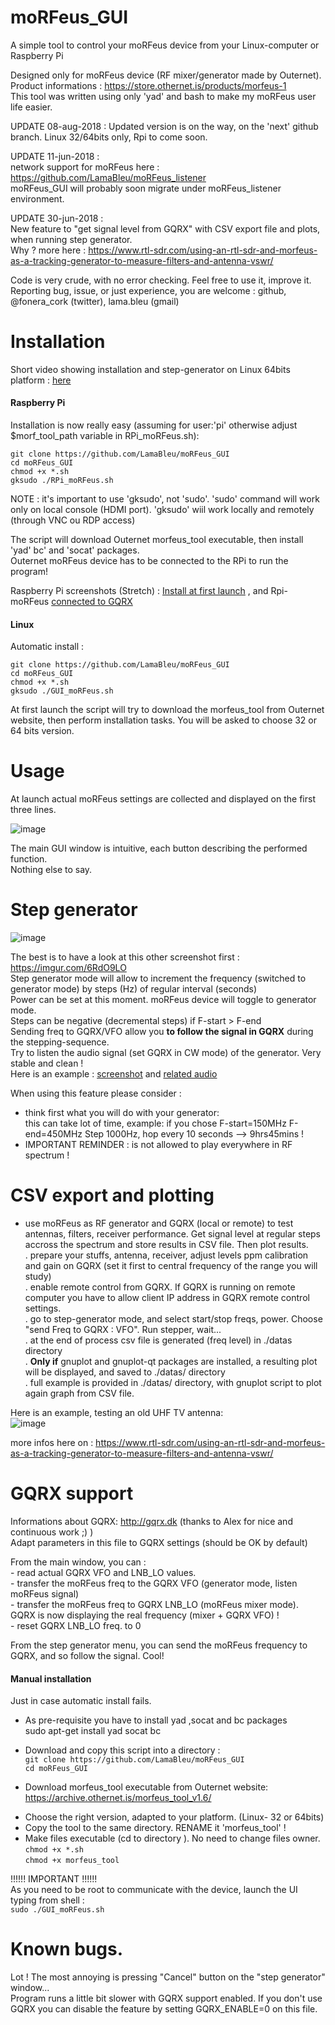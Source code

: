 # moRFeus_GUI

A simple tool to control your moRFeus device from your Linux-computer or Raspberry Pi

Designed only for moRFeus device (RF mixer/generator made by Outernet).  
Product informations : https://store.othernet.is/products/morfeus-1   
This tool was written using only 'yad' and bash to make my moRFeus user life easier.  

UPDATE 08-aug-2018 :
Updated version is on the way, on the 'next' github branch. Linux 32/64bits only, Rpi to come soon.

UPDATE 11-jun-2018 :  
network support for moRFeus here : https://github.com/LamaBleu/moRFeus_listener  
moRFeus_GUI will probably soon migrate under moRFeus_listener environment.  

UPDATE 30-jun-2018 :  
New feature to "get signal level from GQRX" with CSV export file and plots, when running step generator.  
Why ? more here : https://www.rtl-sdr.com/using-an-rtl-sdr-and-morfeus-as-a-tracking-generator-to-measure-filters-and-antenna-vswr/
  
Code is very crude, with no error checking. Feel free to use it, improve it.  
Reporting bug, issue, or just experience, you are welcome : github, @fonera_cork (twitter), lama.bleu (gmail)



Installation  
============

Short video showing installation and step-generator on Linux 64bits platform : [here](http://www.lamableu.net/files/moRFeus_GUI-install.mkv)

 #### Raspberry Pi
 
 Installation is now really easy (assuming for user:'pi' otherwise adjust $morf_tool_path variable in RPi_moRFeus.sh): 
 
  `git clone https://github.com/LamaBleu/moRFeus_GUI`  
  `cd moRFeus_GUI`  
  `chmod +x *.sh`  
  `gksudo ./RPi_moRFeus.sh`  
  
NOTE : it's important to use 'gksudo', not 'sudo'. 
'sudo' command will work only on local console (HDMI port). 'gksudo' wiil work locally and remotely (through VNC ou RDP access)  
  
The script will download Outernet morfeus_tool executable, then install 'yad' bc' and 'socat' packages.  
Outernet moRFeus device has to be connected to the RPi to run the program!  
  
Raspberry Pi screenshots (Stretch) : [Install at first launch](https://imgur.com/2Qbmq5h) , and Rpi-moRFeus [connected to GQRX](https://imgur.com/ACr0HGj)

#### Linux

Automatic install :

  `git clone https://github.com/LamaBleu/moRFeus_GUI`  
  `cd moRFeus_GUI`  
  `chmod +x *.sh`  
  `gksudo ./GUI_moRFeus.sh`  


At first launch the script will try to download the morfeus_tool from Outernet website, then perform installation tasks.
You will be asked to choose 32 or 64 bits version.





 
Usage  
=====

At launch actual moRFeus settings are collected and displayed on the first three lines.

![image](https://user-images.githubusercontent.com/26578895/38947869-5274aa46-433e-11e8-8e76-18c5039fda80.png)


The main GUI window is intuitive, each button describing the performed function.  
Nothing else to say.  

Step generator
==============

![image](https://user-images.githubusercontent.com/26578895/38948007-aca71f4e-433e-11e8-9bfe-714a17975774.png)


The best is to have a look at this other screenshot first : https://imgur.com/6RdO9LO   
Step generator mode will allow to increment the frequency (switched to generator mode) by steps (Hz) of regular interval (seconds)  
Power can be set at this moment. moRFeus device will toggle to generator mode.  
Steps can be negative (decremental steps) if F-start > F-end  
Sending freq to GQRX/VFO allow you **to follow the signal in GQRX** during the stepping-sequence.  
Try to listen the audio signal (set GQRX in CW mode) of the generator. Very stable and clean !  
Here is an example : [screenshot](https://imgur.com/vmZoEP2) and [related audio](https://vocaroo.com/i/s0efbrP0W1cP)

When using this feature please consider : 
- think first what you will do with your generator:  
  this can take lot of time, example: if you chose F-start=150MHz F-end=450MHz Step 1000Hz, hop every 10 seconds --> 9hrs45mins !  
- IMPORTANT REMINDER : is not allowed to play everywhere in RF spectrum !  


CSV export and plotting
=======================

  - use moRFeus as RF generator and GQRX (local or remote) to test antennas, filters, receiver performance. Get signal level at regular steps accross the spectrum and store results in CSV file. Then plot results.  
     . prepare your stuffs, antenna, receiver, adjust levels ppm calibration and gain on GQRX (set it first to central frequency of the range you will study)  
     . enable remote control from GQRX. If GQRX is running on remote computer you have to allow client IP address in GQRX remote control settings.  
     . go to step-generator mode, and select start/stop freqs, power. Choose "send Freq to GQRX : VFO". Run stepper, wait...    
     . at the end of process csv file is generated (freq level) in ./datas directory  
     . **Only if** gnuplot and gnuplot-qt packages are installed, a resulting plot will be displayed, and saved to ./datas/ directory  
     . full example is provided in ./datas/ directory, with gnuplot script to plot again graph from CSV file.  
  
Here is an example, testing an old UHF TV antenna:  
![image](https://user-images.githubusercontent.com/26578895/42124301-55954e28-7c60-11e8-908d-3f98e4446634.png)
  
more infos here on : https://www.rtl-sdr.com/using-an-rtl-sdr-and-morfeus-as-a-tracking-generator-to-measure-filters-and-antenna-vswr/  
    



GQRX support  
============
Informations about GQRX: http://gqrx.dk (thanks to Alex for nice and continuous work ;) )  
 Adapt parameters in this file to GQRX settings (should be OK by default)  
 
 From the main window, you can :  
	- read actual GQRX VFO and LNB_LO values.  
	- transfer the moRFeus freq to the GQRX VFO (generator mode, listen moRFeus signal)  
	- transfer the moRFeus freq to GQRX LNB_LO (moRFeus mixer mode).
	  GQRX is now displaying the real frequency (mixer + GQRX VFO) !  
	- reset GQRX LNB_LO freq. to 0 
	  
 
 From the step generator menu, you can send the moRFeus frequency to GQRX, and so follow the signal. Cool!  



#### Manual installation

Just in case automatic install fails.

* As pre-requisite you have to install yad ,socat and bc packages  
     sudo apt-get install yad socat bc  
     
* Download and copy this script into a directory :  
   `git clone https://github.com/LamaBleu/moRFeus_GUI`  
   `cd moRFeus_GUI`    
 
* Download morfeus_tool executable from Outernet website: https://archive.othernet.is/morfeus_tool_v1.6/  
- Choose the right version, adapted to your platform.  (Linux- 32 or 64bits)    
- Copy the tool to the same directory. RENAME it 'morfeus_tool' !  
- Make  files executable (cd to directory ). No need to change files owner.  
`chmod +x *.sh`  
`chmod +x morfeus_tool`  
   
!!!!!! IMPORTANT !!!!!!  
As you need to be root to communicate with the device, launch the UI typing from shell :   
       `sudo ./GUI_moRFeus.sh`  


Known bugs.  
===========
Lot ! 
The most annoying is pressing "Cancel" button on the "step generator" window...  
Program runs a little bit slower with GQRX support enabled. 
If you don't use GQRX you can disable the feature by setting GQRX_ENABLE=0 on this file.  


